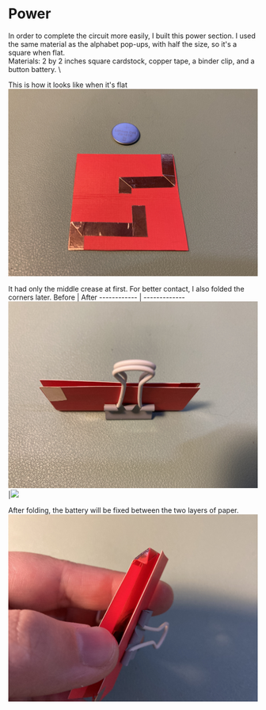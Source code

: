 # Power
In order to complete the circuit more easily, I built this power section.
I used the same material as the alphabet pop-ups, with half the size, so it's a square when flat. \
Materials: 2 by 2 inches square cardstock, copper tape, a binder clip, and a button battery. \

This is how it looks like when it's flat
![](https://github.com/Ruhan-Yang/Light-up/blob/master/Power/Power%201.jpg)

It had only the middle crease at first. For better contact, I also folded the corners later.
Before | After
------------ | -------------
![](https://github.com/Ruhan-Yang/Light-up/blob/master/Power/Power%202.jpg) |![](https://github.com/Ruhan-Yang/Light-up/blob/master/Power/Power%203.JPG)

After folding, the battery will be fixed between the two layers of paper.
![](https://github.com/Ruhan-Yang/Light-up/blob/master/Power/Power%204.jpg)
